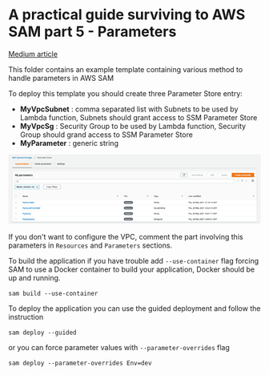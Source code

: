 # A practical guide surviving to AWS SAM part 5 - Parameters

[Medium article]()

This folder contains an example template containing various method to handle parameters in AWS SAM

To deploy this template you should create three Parameter Store entry:

* **MyVpcSubnet** <StringList>: comma separated list with Subnets to be used by Lambda function, Subnets should grant access 
  to SSM Parameter Store
* **MyVpcSg** <String>: Security Group to be used by Lambda function, Security Group should grand access to SSM Parameter Store
* **MyParameter** <String>: generic string

![Cloudformation deploy](images/parameter_store.png)

If you don't want to configure the VPC, comment the part involving this parameters in `Resources` and `Parameters` sections.

To build the application if you have trouble add `--use-container` flag forcing SAM to use a Docker container to build your application,
Docker should be up and running.

```shell
sam build --use-container
```

To deploy the application you can use the guided deployment and follow the instruction

```shell
sam deploy --guided
```

or you can force parameter values with `--parameter-overrides` flag

```shell
sam deploy --parameter-overrides Env=dev
```